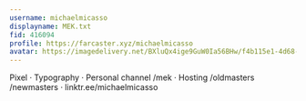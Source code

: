 ```yaml
---
username: michaelmicasso
displayname: MEK.txt
fid: 416094
profile: https://farcaster.xyz/michaelmicasso
avatar: https://imagedelivery.net/BXluQx4ige9GuW0Ia56BHw/f4b115e1-4d68-406d-2be5-494e0442d200/original
---
```

Pixel · Typography · Personal channel /mek · Hosting /oldmasters /newmasters  · linktr.ee/michaelmicasso  
